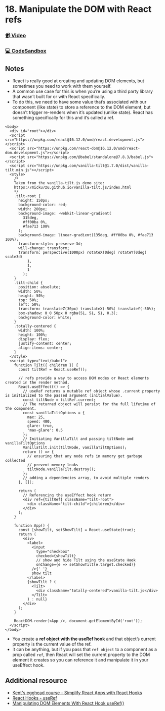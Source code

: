 # 18. Manipulate the DOM with React refs

### [📹 Video](https://egghead.io/lessons/react-v2-17-manipulate-the-dom-with-react-refs?pl=a-beginners-guide-to-react-v2-6c4d)

### [💻 CodeSandbox](https://codesandbox.io/s/github/kentcdodds/beginners-guide-to-react/tree/codesandbox/17-dom-refs?from-embed)

## Notes

* React is really good at creating and updating DOM elements, but sometimes you need to work with them yourself.
* A common use case for this is when you’re using a third party library that wasn’t built for or with React specifically.
* To do this, we need to have some value that’s associated with our component \(like state\) to store a reference to the DOM element, but doesn’t trigger re-renders when it’s updated \(unlike state\). React has something specifically for this and it’s called a ref.

```markup
<body>
  <div id="root"></div>
  <script src="https://unpkg.com/react@16.12.0/umd/react.development.js"></script>
  <script src="https://unpkg.com/react-dom@16.12.0/umd/react-dom.development.js"></script>
  <script src="https://unpkg.com/@babel/standalone@7.8.3/babel.js"></script>
  <script src="https://unpkg.com/vanilla-tilt@1.7.0/dist/vanilla-tilt.min.js"></script>
  <style>
    /*
    Taken from the vanilla-tilt.js demo site:
    https://micku7zu.github.io/vanilla-tilt.js/index.html
    */
    .tilt-root {
      height: 150px;
      background-color: red;
      width: 200px;
      background-image: -webkit-linear-gradient(
        315deg,
        #ff00ba 0%,
        #fae713 100%
      );
      background-image: linear-gradient(135deg, #ff00ba 0%, #fae713 100%);
      transform-style: preserve-3d;
      will-change: transform;
      transform: perspective(1000px) rotateX(0deg) rotateY(0deg) scale3d(
          1,
          1,
          1
        );
    }
    .tilt-child {
      position: absolute;
      width: 50%;
      height: 50%;
      top: 50%;
      left: 50%;
      transform: translateZ(30px) translateX(-50%) translateY(-50%);
      box-shadow: 0 0 50px 0 rgba(51, 51, 51, 0.3);
      background-color: white;
    }
    .totally-centered {
      width: 100%;
      height: 100%;
      display: flex;
      justify-content: center;
      align-items: center;
    }
  </style>
  <script type="text/babel">
    function Tilt({ children }) {
      const tiltRef = React.useRef();

      // refs provide a way to access DOM nodes or React elements created in the render method.
      React.useEffect(() => {
        // useRef returns a mutable ref object whose .current property is initialized to the passed argument (initialValue).
        const tiltNode = tiltRef.current;
        // The returned object will persist for the full lifetime of the component.
        const vanillaTiltOptions = {
          max: 25,
          speed: 400,
          glare: true,
          'max-glare': 0.5
        };
        // Initiating VanillaTilt and passing tiltNode and vanillaTiltOptions
        VanillaTilt.init(tiltNode, vanillaTiltOptions);
        return () => {
          // ensuring that any node refs in memory get garbage collected
          // prevent memory leaks
          tiltNode.vanillaTilt.destroy();
        };
        // adding a dependencies array, to avoid multiple renders
      }, []);

      return (
        // Referencing the useEffect hook return
        <div ref={tiltRef} className="tilt-root">
          <div className="tilt-child">{children}</div>
        </div>
      );
    }

    function App() {
      const [showTilt, setShowTilt] = React.useState(true);
      return (
        <div>
          <label>
            <input
              type="checkbox"
              checked={showTilt}
              // show and hide Tilt using the useState Hook
              onChange={e => setShowTilt(e.target.checked)}
            />{' '}
            show tilt
          </label>
          {showTilt ? (
            <Tilt>
              <div className="totally-centered">vanilla-tilt.js</div>
            </Tilt>
          ) : null}
        </div>
      );
    }

    ReactDOM.render(<App />, document.getElementById('root'));
  </script>
</body>
```

* You create a **ref object with the useRef hook** and that object’s current property is the current value of the ref.
* It can be anything, but if you pass that `ref object` to a component as a prop called `ref`, then React will set the current property to the DOM element it creates so you can reference it and manipulate it in your useEffect hook.

## Additional resource

* [Kent's egghead course - Simplify React Apps with React Hooks](https://egghead.io/courses/simplify-react-apps-with-react-hooks)
* [React Hooks - useRef](https://reactjs.org/docs/hooks-reference.html#useref)
* [Manipulating DOM Elements With React Hook useRef\(\)](https://dev.to/spukas/manipulating-dom-elements-with-react-hook-useref-446c)

